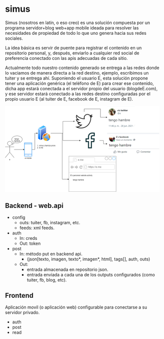 # simus

Simus (nosotros en latín, o eso creo) es una solución compuesta por un programa servidor+blog web+app mobile ideada para resolver las necesidades de propiedad de todo lo que uno genera hacia sus redes sociales. 

La idea básica es servir de puente para registrar el contenido en un repositorio personal, y, después, enviarlo a cualquier red social de preferencia conectado con las apis adecuadas de cada sitio.

Actualmente todo nuestro contenido generado se entrega a las redes donde lo vaciamos de manera directa a la red destino, ejemplo, escribimos un tuiter y se entrega ahí. Suponiendo el usuario E, esta solución propone tener una aplicación genérica (el teléfono de E) para crear ese contenido, dicha app estará conectada a el servidor propio del usuario (blogdeE.com), y ese servidor estará conectado a las redes destino configuradas por el propio usuario E (al tuiter de E, facebook de E, instagram de E).


![](https://github.com/celerno/simus/blob/main/simus%20-%20api.png)



## Backend - web.api
- config
  - outs: tuiter, fb, instagram, etc.
  - feeds: xml feeds.
- auth
  - In: creds
  - Out: token 
- post
  - In: método put en backend api. 
      - (json[texto, imagen, texto*, imagen*, html], tags[], auth, outs)
  - Out: 
      - entrada almacenada en repositorio json. 
      - entrada enviada a cada una de los outputs configurados (como tuiter, fb, blog, etc). 
 ## Frontend
 Aplicación movil (o aplicación web) configurable para conectarse a su servidor privado. 
 - auth
 - post
 - read
